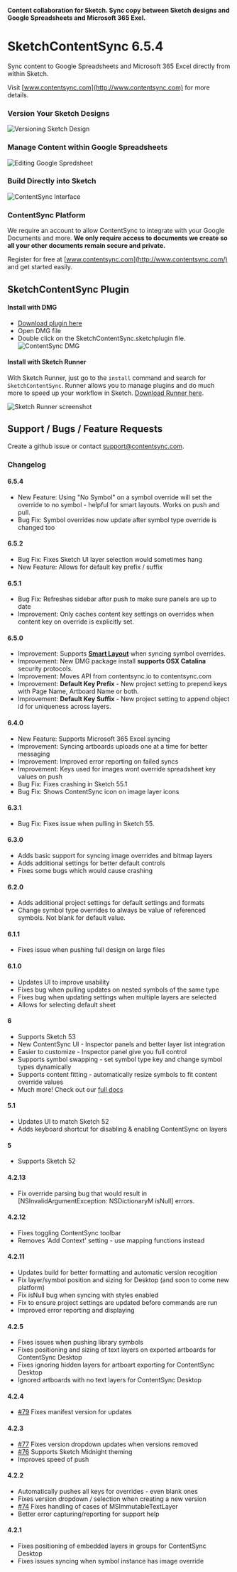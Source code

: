 **Content collaboration for Sketch. Sync copy between Sketch designs and Google Spreadsheets and Microsoft 365 Exel.**

# SketchContentSync 6.5.4

Sync content to Google Spreadsheets and Microsoft 365 Excel directly from within Sketch.

Visit [www.contentsync.com](http://www.contentsync.com) for more details.

### Version Your Sketch Designs
![Versioning Sketch Design](./docs/ContentSync-6-Demo.gif)

### Manage Content within Google Spreadsheets
![Editing Google Spredsheet](./docs/ContentSync-6-Demo-Spreadsheet.gif)

### Build Directly into Sketch
![ContentSync Interface](./docs/sketch-interface-highlighted.png)

### ContentSync Platform

We require an account to allow ContentSync to integrate with your Google Documents and more. **We only require access to documents we create so all your other documents remain secure and private.**

Register for free at [www.contentsync.com](http://www.contentsync.com/) and get started easily.

## SketchContentSync Plugin

#### Install with DMG
+ [Download plugin here](https://contentsync-plugins.s3.amazonaws.com/sketch/ContentSync_Sketch_latest_stable.dmg)
+ Open DMG file
+ Double click on the SketchContentSync.sketchplugin file.
![ContentSync DMG](./docs/dmginstall.png)


#### Install with Sketch Runner
With Sketch Runner, just go to the `install` command and search for `SketchContentSync`. Runner allows you to manage plugins and do much more to speed up your workflow in Sketch. [Download Runner here](http://www.sketchrunner.com).

![Sketch Runner screenshot](./docs/sketchrunner.png)


## Support / Bugs / Feature Requests

Create a github issue or contact [support@contentsync.com](mailto:support@contentsync.com).

### Changelog

#### 6.5.4
+ New Feature: Using "No Symbol" on a symbol override will set the override to no symbol - helpful for smart layouts. Works on push and pull.
+ Bug Fix: Symbol overrides now update after symbol type override is changed too

#### 6.5.2
+ Bug Fix: Fixes Sketch UI layer selection would sometimes hang
+ New Feature: Allows for default key prefix / suffix

#### 6.5.1
+ Bug Fix: Refreshes sidebar after push to make sure panels are up to date
+ Improvement: Only caches content key settings on overrides when content key on override is explicitly set.

#### 6.5.0
+ Improvement: Supports **[Smart Layout](https://www.sketch.com/docs/symbols/smart-layout/)** when syncing symbol overrides.
+ Improvement: New DMG package install **supports OSX Catalina** security protocols.
+ Improvement: Moves API from contentsync.io to contentsync.com
+ Improvement: **Default Key Prefix** - New project setting to prepend keys with Page Name, Artboard Name or both.
+ Improvement: **Default Key Suffix** - New project setting to append object id for uniqueness across layers.

#### 6.4.0
+ New Feature: Supports Microsoft 365 Excel syncing
+ Improvement: Syncing artboards uploads one at a time for better messaging
+ Improvement: Improved error reporting on failed syncs
+ Improvement: Keys used for images wont override spreadsheet key values on push
+ Bug Fix: Fixes crashing in Sketch 55.1
+ Bug Fix: Shows ContentSync icon on image layer icons

#### 6.3.1
+ Bug Fix: Fixes issue when pulling in Sketch 55.

#### 6.3.0
+ Adds basic support for syncing image overrides and bitmap layers
+ Adds additional settings for better default controls
+ Fixes some bugs which would cause crashing

#### 6.2.0
+ Adds additional project settings for default settings and formats
+ Change symbol type overrides to always be value of referenced symbols. Not blank for default value.

#### 6.1.1
+ Fixes issue when pushing full design on large files

#### 6.1.0
+ Updates UI to improve usability
+ Fixes bug when pulling updates on nested symbols of the same type
+ Fixes bug when updating settings when multiple layers are selected
+ Allows for selecting default sheet

#### 6
+ Supports Sketch 53
+ New ContentSync UI - Inspector panels and better layer list integration
+ Easier to customize - Inspector panel give you full control
+ Supports symbol swapping - set symbol type key and change symbol types dynamically
+ Supports content fitting - automatically resize symbols to fit content override values
+ Much more! Check out our [full docs](https://www.contentsync.com/docs)

#### 5.1
+ Updates UI to match Sketch 52
+ Adds keyboard shortcut for disabling & enabling ContentSync on layers

#### 5
+ Supports Sketch 52

#### 4.2.13
+ Fix override parsing bug that would result in [NSInvalidArgumentException: NSDictionaryM isNull] errors.

#### 4.2.12
+ Fixes toggling ContentSync toolbar
+ Removes 'Add Context' setting - use mapping functions instead

#### 4.2.11
+ Updates build for better formatting and automatic version recogition
+ Fix layer/symbol position and sizing for Desktop (and soon to come new platform)
+ Fix isNull bug when syncing with styles enabled
+ Fix to ensure project settings are updated before commands are run
+ Improved error reporting and displaying

#### 4.2.5
+ Fixes issues when pushing library symbols
+ Fixes positioning and sizing of text layers on exported artboards for ContentSync Desktop
+ Fixes ignoring hidden layers for artboart exporting for ContentSync Desktop
+ Ignored artboards with no text layers for ContentSync Desktop

#### 4.2.4
+ [#79](https://github.com/contentsync/SketchContentSync/issues/79) Fixes manifest version for updates

#### 4.2.3

+ [#77](https://github.com/contentsync/SketchContentSync/issues/77) Fixes version dropdown updates when versions removed
+ [#76](https://github.com/contentsync/SketchContentSync/issues/76) Supports Sketch Midnight theming
+ Improves speed of push

#### 4.2.2

+ Automatically pushes all keys for overrides - even blank ones
+ Fixes version dropdown / selection when creating a new version
+ [#74](https://github.com/contentsync/SketchContentSync/issues/74) Fixes handling of cases of MSImmutableTextLayer
+ Better error capturing/reporting for support help

#### 4.2.1

+ Fixes positioning of embedded layers in groups for ContentSync Desktop
+ Fixes issues syncing when symbol instance has image override

